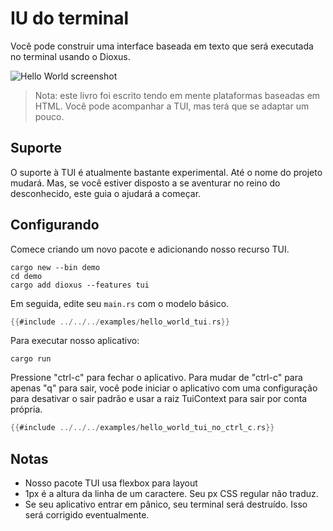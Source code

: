 # IU do terminal

Você pode construir uma interface baseada em texto que será executada no terminal usando o Dioxus.

![Hello World screenshot](https://github.com/DioxusLabs/rink/raw/master/examples/example.png)

> Nota: este livro foi escrito tendo em mente plataformas baseadas em HTML. Você pode acompanhar a TUI, mas terá que se adaptar um pouco.

## Suporte

O suporte à TUI é atualmente bastante experimental. Até o nome do projeto mudará. Mas, se você estiver disposto a se aventurar no reino do desconhecido, este guia o ajudará a começar.

## Configurando

Comece criando um novo pacote e adicionando nosso recurso TUI.

```shell
cargo new --bin demo
cd demo
cargo add dioxus --features tui
```

Em seguida, edite seu `main.rs` com o modelo básico.

```rust
{{#include ../../../examples/hello_world_tui.rs}}
```

Para executar nosso aplicativo:

```shell
cargo run
```

Pressione "ctrl-c" para fechar o aplicativo. Para mudar de "ctrl-c" para apenas "q" para sair, você pode iniciar o aplicativo com uma configuração para desativar o sair padrão e usar a raiz TuiContext para sair por conta própria.

```rust
{{#include ../../../examples/hello_world_tui_no_ctrl_c.rs}}
```

## Notas

- Nosso pacote TUI usa flexbox para layout
- 1px é a altura da linha de um caractere. Seu px CSS regular não traduz.
- Se seu aplicativo entrar em pânico, seu terminal será destruído. Isso será corrigido eventualmente.
